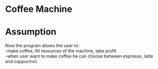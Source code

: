 # Coffee Machine

# Assumption

Now the program allows the user to:\
-make coffee, fill resources of the machine, take profit\
-when user want to make coffee he can choose between espresso, latte and cappucino\


